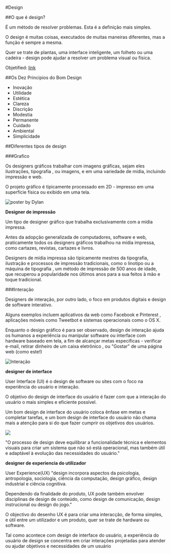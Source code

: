 #Design

##O que é design?

É um método de resolver problemas. Esta é a definição mais simples.

O design é muitas coisas, executados de muitas maneiras diferentes, mas a função é sempre a mesma.

Quer se trate de plantas, uma interface inteligente, um folheto ou uma cadeira - design pode ajudar a resolver um problema visual ou física.

Objetified: [link](https://vimeo.com/12793996)

##Os Dez Principios do Bom Design

* Inovação
* Utilidade
* Estética
* Clareza
* Discrição
* Modestia
* Permanente
* Cuidado
* Ambiental
* Simplicidade

##Diferentes tipos de design

###Grafico

Os designers gráficos trabalhar com imagens gráficas, sejam eles ilustrações, tipografia , ou imagens, e em uma variedade de mídia, incluindo impressão e web.

O projeto gráfico é tipicamente processado em 2D - impresso em uma superfície física ou exibido em uma tela.

<img src="http://www.miltonglaser.com/thumbs/665x408/files/far/Dylan_poster_mk-9567.jpg" alt="poster by Dylan"/>

**Designer de impressão**

Um tipo de designer gráfico que trabalha exclusivamente com a mídia impressa.

Antes da adopção generalizada de computadores, software e web, praticamente todos os designers gráficos trabalhou na mídia impressa, como cartazes, revistas, cartazes e livros.

Designers de mídia impressa são tipicamente mestres da tipografia, ilustração e processos de impressão tradicionais, como o linotipo ou a máquina de tipografia , um método de impressão de 500 anos de idade, que recuperou a popularidade nos últimos anos para a sua feitos à mão e toque tradicional.

###Interação

Designers de interação, por outro lado, o foco em produtos digitais e design de software interativo.

Alguns exemplos incluem aplicativos da web como Facebook e Pinterest , aplicações móveis como Tweetbot e sistemas operacionais como o OS X.

Enquanto o design gráfico é para ser observado, design de interação ajuda os humanos a experiência ou manipular software ou interface com hardware baseado em tela, a fim de alcançar metas específicas - verificar e-mail, retirar dinheiro de um caixa eletrônico , ou "Gostar" de uma página web (como este!)

<img src="http://startupsthisishowdesignworks.com/img/ux-verplank.jpg" alt="Interação"/>

**designer de interface**

User Interface (UI) é o design de software ou sites com o foco na experiência do usuário e interação.

O objetivo do design de interface do usuário é fazer com que a interação do usuário o mais simples e eficiente possível.

Um bom design de interface do usuário coloca ênfase em metas e completar tarefas, e um bom design de interface do usuário não chama mais a atenção para si do que fazer cumprir os objetivos dos usuários.

<img src="https://startupsthisishowdesignworks.com/img/tapbots.jpg" />

"O processo de design deve equilibrar a funcionalidade técnica e elementos visuais para criar um sistema que não só está operacional, mas também útil e adaptável à evolução das necessidades do usuário."

**designer de experiencia do utilizador**

User Experience(UX) "design incorpora aspectos da psicologia, antropologia, sociologia, ciência da computação, design gráfico, design industrial e ciência cognitiva.

Dependendo da finalidade do produto, UX pode também envolver disciplinas de design de conteúdo, como design de comunicação, design instrucional ou design do jogo." 

O objectivo do desenho UX é para criar uma interacção, de forma simples, e útil entre um utilizador e um produto, quer se trate de hardware ou software.

Tal como acontece com design de interface do usuário, a experiência do usuário de design se concentra em criar interações projetadas para atender ou ajudar objetivos e necessidades de um usuário 
